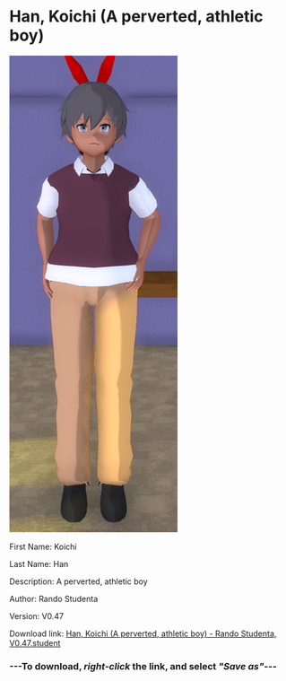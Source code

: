 # Han, Koichi (A perverted, athletic boy)

<img src="https://raw.githubusercontent.com/Arbiter1223/Daigaku-Gurashi-Custom-Students/master/Students/Files/Han%2C%20Koichi%20(A%20perverted%2C%20athletic%20boy).png" title="Han, Koichi (A perverted, athletic boy) - Rando Studenta, V0.47">

First Name: Koichi

Last Name: Han

Description: A perverted, athletic boy

Author: Rando Studenta

Version: V0.47

Download link: <a href="https://raw.githubusercontent.com/Arbiter1223/Daigaku-Gurashi-Custom-Students/master/Students/Files/Han%2C%20Koichi%20(A%20perverted%2C%20athletic%20boy)%20-%20Rando%20Studenta%2C%20V0.47.student">Han, Koichi (A perverted, athletic boy) - Rando Studenta, V0.47.student</a>

### ---**To download, _right-click_ the link, and select _"Save as"_**---
